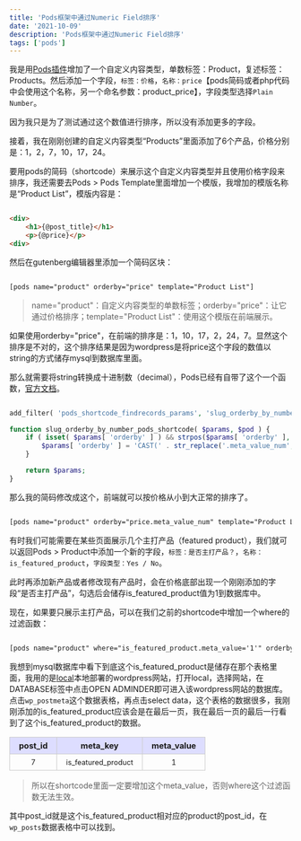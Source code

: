 ```yaml
---
title: 'Pods框架中通过Numeric Field排序'
date: '2021-10-09'
description: 'Pods框架中通过Numeric Field排序'
tags: ['pods']
---
```


我是用[Pods插件](https://cn.wordpress.org/plugins/pods/)增加了一个自定义内容类型，单数标签：Product，复述标签：Products。然后添加一个字段，`标签：价格`，`名称：price`【pods简码或者php代码中会使用这个名称，另一个命名参数：product_price】，字段类型选择`Plain Number`。

因为我只是为了测试通过这个数值进行排序，所以没有添加更多的字段。

接着，我在刚刚创建的自定义内容类型“Products”里面添加了6个产品，价格分别是：1，2，7，10，17，24。

要用pods的简码（shortcode）来展示这个自定义内容类型并且使用价格字段来排序，我还需要去Pods > Pods Template里面增加一个模版，我增加的模版名称是“Product List”，模版内容是：
```html

<div>
	<h1>{@post_title}</h1>
	<p>{@price}</p>
<div>

```
然后在gutenberg编辑器里添加一个简码区块：

```html

[pods name="product" orderby="price" template="Product List"]

```

>name="product"：自定义内容类型的单数标签；orderby="price"：让它通过价格排序；template="Product List"：使用这个模版在前端展示。

如果使用orderby="price"，在前端的排序是：1，10，17，2，24，7。显然这个排序是不对的，这个排序结果是因为wordpress是将price这个字段的数值以string的方式储存mysql到数据库里面。

那么就需要将string转换成十进制数（decimal），Pods已经有自带了这个一个函数，[官方文档](https://docs.pods.io/code-snippets/order-by-numeric-field-in-shortcode/)。

```php

add_filter( 'pods_shortcode_findrecords_params', 'slug_orderby_by_number_pods_shortcode', 10, 2 );

function slug_orderby_by_number_pods_shortcode( $params, $pod ) {
    if ( isset( $params[ 'orderby' ] ) && strpos($params[ 'orderby' ], '.meta_value_num') ) {
        $params[ 'orderby' ] = 'CAST(' . str_replace('.meta_value_num', '.meta_value', $params[ 'orderby' ]) . ' AS DECIMAL)';
    }

    return $params;
}

```

那么我的简码修改成这个，前端就可以按价格从小到大正常的排序了。
```html

[pods name="product" orderby="price.meta_value_num" template="Product List"]

```

有时我们可能需要在某些页面展示几个主打产品（featured product），我们就可以返回Pods > Product中添加一个新的字段，`标签：是否主打产品？`，`名称：is_featured_product`，`字段类型：Yes / No`。

此时再添加新产品或者修改现有产品时，会在价格底部出现一个刚刚添加的字段“是否主打产品”，勾选后会储存is_featured_product值为1到数据库中。

现在，如果要只展示主打产品，可以在我们之前的shortcode中增加一个where的过滤函数：
```html

[pods name="product" where="is_featured_product.meta_value='1'" orderby="price.meta_value_num" template="Product List"]

```

我想到mysql数据库中看下到底这个is_featured_product是储存在那个表格里面，我用的是[local](https://localwp.com/)本地部署的wordpress网站，打开local，选择网站，在DATABASE标签中点击OPEN ADMINDER即可进入该wordpress网站的数据库。点击`wp_postmeta`这个数据表格，再点击select data，这个表格的数据很多，我刚刚添加的is_featured_product应该会是在最后一页，我在最后一页的最后一行看到了这个is_featured_product的数据。
<table>
    <thead>
        <tr>
            <th>post_id</th>
            <th>meta_key</th>
            <th>meta_value</th>
        </tr>
    </thead>
    <tbody>
        <tr>
            <td>7</td>
            <td>is_featured_product</td>
            <td>1</td>
        </tr>
    </tbody>

</table>

>所以在shortcode里面一定要增加这个meta_value，否则where这个过滤函数无法生效。

其中post_id就是这个is_featured_product相对应的product的post_id，在`wp_posts`数据表格中可以找到。
<style>
    table {
        border-collapse: collapse;
    }
    th, td {
        border: 1px solid #ccc;
        padding: 0.4rem 1rem;
        text-align: center
    }
    th {
        background-color: #ddf;
        font-size: 90%
    }
    td {
        font-size: 80%;
    }
</style>